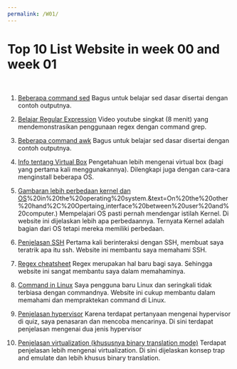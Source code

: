 ```yaml
---
permalink: /W01/
---
```


# Top 10 List Website in week 00 and week 01
<br>

1. [Beberapa command sed](https://www.geeksforgeeks.org/sed-command-in-linux-unix-with-examples/)
Bagus untuk belajar sed dasar disertai dengan contoh outputnya.

2. [Belajar Regular Expression](https://www.youtube.com/watch?v=KJG1dETacLI)
Video youtube singkat (8 menit) yang mendemonstrasikan penggunaan regex dengan command grep.

3. [Beberapa command awk](https://www.geeksforgeeks.org/awk-command-unixlinux-examples/)
Bagus untuk belajar sed dasar disertai dengan contoh outputnya.

4. [Info tentang Virtual Box](https://www.makeuseof.com/tag/how-to-use-virtualbox/)
Pengetahuan lebih mengenai virtual box (bagi yang pertama kali menggunakannya). Dilengkapi juga dengan cara-cara menginstall beberapa OS.

5. [Gambaran lebih perbedaan kernel dan OS](https://techdifferences.com/difference-between-kernel-and-operating-system.html#:~:text=The%20basic%20difference%20between%20an,program)%20in%20the%20operating%20system.&text=On%20the%20other%20hand%2C%20Opertaing,interface%20between%20user%20and%20computer.)
Mempelajari OS pasti pernah mendengar istilah Kernel. Di website ini dijelaskan lebih apa perbedaannya. Ternyata Kernel adalah bagian dari OS tetapi mereka memiliki perbedaan.

6. [Penjelasan SSH](https://www.niagahoster.co.id/blog/apa-itu-ssh/)
Pertama kali berinteraksi dengan SSH, membuat saya teratrik apa itu ssh. Website ini membantu saya memahami SSH.

7. [Regex cheatsheet](https://developer.mozilla.org/en-US/docs/Web/JavaScript/Guide/Regular_Expressions/Cheatsheet)
Regex merupakan hal baru bagi saya. Sehingga website ini sangat membantu saya dalam memahaminya.

8. [Command in Linux](https://www.howtogeek.com/412055/37-important-linux-commands-you-should-know/)
Saya pengguna baru Linux dan seringkali tidak terbiasa dengan commandnya. Website ini cukup membantu dalam memahami dan mempraktekan command di Linux.

9. [Penjelasan hypervisor](https://www.it-jurnal.com/apa-itu-hypervisor/)
Karena terdapat pertanyaan mengenai hypervisor di quiz, saya penasaran dan mencoba mencarinya. Di sini terdapat penjelasan mengenai dua jenis hypervisor

10. [Penjelasan virtualization (khususnya binary translation mode)](https://blogs.oracle.com/ravello/nested-virtualization-with-binary-translation)
Terdapat penjelasan lebih mengenai virtualization. Di sini dijelaskan konsep trap and emulate dan lebih khusus binary translation.